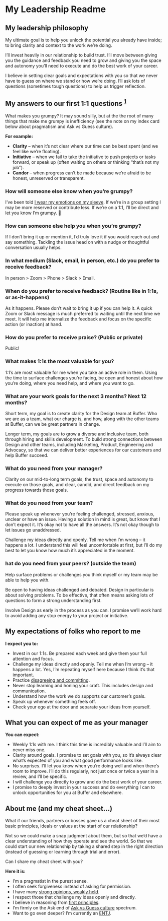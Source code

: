 # My Leadership Readme

## My leadership philosophy

My ultimate goal is to help you unlock the potential you already have inside; to bring clarity and context to the work we’re doing. 

I’ll invest heavily in our relationship to build trust. I’ll move between giving you the guidance and feedback you need to grow and giving you the space and autonomy you’ll need to execute and do the best work of your career.

I believe in setting clear goals and expectations with you so that we never have to guess on where we stand or how we’re doing. I’ll ask lots of questions (sometimes tough questions) to help us trigger reflection.


## My answers to our first 1:1 questions <sup>[1](https://larahogan.me/blog/first-one-on-one-questions/)</sup>

What makes you grumpy?
It may sound silly, but at the the root of many things that make me grumpy is inefficiency (see the note on my index card below about pragmatism and Ask vs Guess culture). 

**For example:**

- **Clarity** – when it’s not clear where our time can be best spent (and we feel like we’re floating). 
- **Initiative** – when we fail to take the initiative to push projects or tasks forward, or speak up (often waiting on others or thinking “that’s not my job”). 
- **Candor** – when progress can’t be made because we’re afraid to be honest, unreserved or transparent.


### How will someone else know when you’re grumpy?
I’ve been told [I wear my emotions on my sleeve](https://idioms.thefreedictionary.com/wear+on+sleeve). If we’re in a group setting I may be more reserved or contribute less. If we’re on a 1:1, I’ll be direct and let you know I’m grumpy. 🙂 

### How can someone else help you when you’re grumpy?
If I don’t bring it up or mention it, I’d truly love it if you would reach out and say something. Tackling the issue head on with a nudge or thoughtful conversation usually helps. 

### In what medium (Slack, email, in person, etc.) do you prefer to receive feedback?
In person > Zoom > Phone > Slack > Email.

### When do you prefer to receive feedback? (Routine like in 1:1s, or as-it-happens)
As it happens. Please don’t wait to bring it up if you can help it. A quick Zoom or Slack message is much preferred to waiting until the next time we meet. It will help me internalize the feedback and focus on the specific action (or inaction) at hand. 

### How do you prefer to receive praise? (Public or private)
Public! 

### What makes 1:1s the most valuable for you?
1:1’s are most valuable for me when you take an active role in them. Using the time to surface challenges you’re facing, be open and honest about how you’re doing, where you need help, and where you want to go. 

### What are your work goals for the next 3 months? Next 12 months? 
Short term, my goal is to create clarity for the Design team at Buffer. Who we are as a team, what our charge is, and how, along with the other teams at Buffer, can we be great partners in change.  

Longer term, my goals are to grow a diverse and inclusive team, both through hiring and skills development. To build strong connections between Design and other teams, including Marketing, Product, Engineering and Advocacy, so that we can deliver better experiences for our customers and help Buffer succeed. 

### What do you need from your manager?
Clarity on our mid-to-long term goals, the trust, space and autonomy to execute on those goals, and clear, candid, and direct feedback on my progress towards those goals.

### What do you need from your team?
Please speak up whenever you’re feeling challenged, stressed, anxious, unclear or have an issue. Having a solution in mind is great, but know that I don’t expect it. It’s okay not to have all the answers. It’s not okay though to let issues go unaddressed. 

Challenge my ideas directly and openly. Tell me when I’m wrong – it happens a lot. I understand this will feel uncomfortable at first, but I’ll do my best to let you know how much it’s appreciated in the moment. 

### hat do you need from your peers? (outside the team)
Help surface problems or challenges you think myself or my team may be able to help you with. 

Be open to having ideas challenged and debated. Design in particular is about solving problems. To be effective, that often means asking lots of questions to form a strong understanding first.

Involve Design as early in the process as you can. I promise we’ll work hard to avoid adding any stop energy to your project or initiative. 


## My expectations of folks who report to me

**I expect you to:**

- Invest in our 1:1s. Be prepared each week and give them your full attention and focus.
- Challenge my ideas directly and openly. Tell me when I’m wrong – it happens a lot. Yes, I’m repeating myself here because I think it’s that important. 
- Practice [disagreeing and committing](https://en.wikipedia.org/wiki/Disagree_and_commit).
- Never stop learning and honing your craft. This includes design and communication. 
- Understand how the work we do supports our customer’s goals.
- Speak up whenever something feels off. 
- Check your ego at the door and separate your ideas from yourself.


## What you can expect of me as your manager

**You can expect:**

- Weekly 1:1s with me. I think this time is incredibly valuable and I’ll aim to never miss one. 
- Clarity around goals. I promise to set goals with you, so it’s always clear what’s expected of you and what good performance looks like. 
- No surprises. I’ll let you know when you’re doing well and when there’s room to improve. I’ll do this regularly, not just once or twice a year in a review, and I’ll be specific. 
- I will challenge you directly to grow and do the best work of your career. 
- I promise to deeply invest in your success and do everything I can to unlock opportunities for you at Buffer and elsewhere. 


## About me (and my cheat sheet…)

What if our friends, partners or bosses gave us a cheat sheet of their most basic principles, ideals or values at the start of our relationship? 

Not so we could make a snap judgment about them, but so that we’d have a clear understanding of how they operate and see the world. So that we could start our new relationship by taking a shared step in the right direction (instead of guessing or learning through trial and error). 

Can I share my cheat sheet with you? 

**Here it is:**

- I’m a pragmatist in the purest sense. 
- I often seek forgiveness instead of asking for permission. 
- I have many [strong opinions, weakly held](https://www.saffo.com/02008/07/26/strong-opinions-weakly-held/). 
- I respect those that challenge my ideas openly and directly.
- I believe in reasoning from [first principles](https://jamesclear.com/first-principles). 
- I’m firmly on the Ask end of [Ask vs Guess culture](https://slackhq.com/ask-vs-guess-culture-in-the-office) spectrum. 
- Want to go even deeper? I’m currently an [ENTJ](https://www.16personalities.com/entj-personality). 
